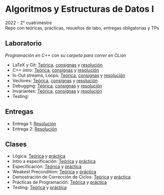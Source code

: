 # Algoritmos y Estructuras de Datos I
2022 - 2° cuatrimestre  
Repo con teóricas, prácticas, resueltos de labo, entregas obligatorias y TPs

## Laboratorio
*Programación en C++ con su carpeta para correr en CLion*
- LaTeX y Git: [Teórica](https://github.com/matuneville/uba-algo1/tree/main/Labo/Te%C3%B3ricas%20de%20Labo/Clase0), [consignas](https://github.com/matuneville/uba-algo1/blob/main/Labo/Consignas/labo00-ej.pdf) y [resolución](https://github.com/matuneville/uba-algo1/blob/main/Labo/Resueltos/labo00/tallerLatex_tex.pdf)
- C++ intro: [Teórica](https://github.com/matuneville/uba-algo1/tree/main/Labo/Te%C3%B3ricas%20de%20Labo/Clase1), [consignas](https://github.com/matuneville/uba-algo1/blob/main/Labo/Consignas/labo01-ej.pdf) y [resolución](https://github.com/matuneville/uba-algo1/tree/main/Labo/Resueltos/labo01)
- In-Out streams, Loops: [Teórica](https://github.com/matuneville/uba-algo1/blob/main/Labo/Te%C3%B3ricas%20de%20Labo/Clase2/labo02.pdf), [consignas](https://github.com/matuneville/uba-algo1/blob/main/Labo/Consignas/labo02-ej.pdf) y [resolución](https://github.com/matuneville/uba-algo1/tree/main/Labo/Resueltos/labo02)
- Vectores: [Teórica](https://github.com/matuneville/uba-algo1/tree/main/Labo/Teóricas%20de%20Labo/Clase3), [consignas](https://github.com/matuneville/uba-algo1/blob/main/Labo/Consignas/labo03-ej.pdf) y [resolución](https://github.com/matuneville/uba-algo1/tree/main/Labo/Resueltos/labo03/template-alumnos/src)
- Debugging: [Teórica](https://github.com/matuneville/uba-algo1/blob/main/Labo/Te%C3%B3ricas%20de%20Labo/Clase4/Debugging.pdf), [consignas](https://github.com/matuneville/uba-algo1/blob/main/Labo/Consignas/labo04-ej.pdf) y [resolución](https://github.com/matuneville/uba-algo1/tree/main/Labo/Resueltos/labo04/template-alumnos)
- Invariantes: [Teórica](https://github.com/matuneville/uba-algo1/blob/main/Labo/Te%C3%B3ricas%20de%20Labo/Clase5/Taller-ciclos.pdf), [consignas](https://github.com/matuneville/uba-algo1/blob/main/Labo/Consignas/labo05-ej.pdf) y [resolución](https://github.com/matuneville/uba-algo1/tree/main/Labo/Resueltos/labo05/template-alumnos)
- Testing:

## Entregas
- Entrega 1: [Resolución](https://github.com/matuneville/uba-algo1/tree/main/Entregas/entrega1)
- Entrega 2: [Resolución](https://github.com/matuneville/uba-algo1/tree/main/Entregas/entrega2)

## Clases
- Lógica: [Teórica](https://github.com/matuneville/uba-algo1/blob/main/Te%C3%B3ricas/teo01.pdf) y [práctica](https://github.com/matuneville/uba-algo1/blob/main/Practicas/gu%C3%ADa1.pdf)
- Intro a especificación: [Teórica](https://github.com/matuneville/uba-algo1/blob/main/Te%C3%B3ricas/teo02.pdf) y [práctica](https://github.com/matuneville/uba-algo1/blob/main/Practicas/gu%C3%ADa2.pdf)
- Especificación: [Teórica](https://github.com/matuneville/uba-algo1/blob/main/Te%C3%B3ricas/teo03.pdf) y [práctica](https://github.com/matuneville/uba-algo1/blob/main/Practicas/gu%C3%ADa3.pdf)
- Weakest Precondition: [Teórica](https://github.com/matuneville/uba-algo1/blob/main/Te%C3%B3ricas/teo04.pdf) y [práctica](https://github.com/matuneville/uba-algo1/blob/main/Practicas/gu%C3%ADa4.pdf)
- Demostración de Corrección de Ciclos: [Teórica](https://github.com/matuneville/uba-algo1/blob/main/Te%C3%B3ricas/teo05.pdf) y [práctica](https://github.com/matuneville/uba-algo1/blob/main/Practicas/gu%C3%ADa5.pdf)
- Prácticas de Programación: [Teórica](https://github.com/matuneville/uba-algo1/blob/main/Te%C3%B3ricas/teo06.pdf) y [práctica]()
- Testing: [Teórica](https://github.com/matuneville/uba-algo1/blob/main/Te%C3%B3ricas/teo07.pdf) y [práctica]()

